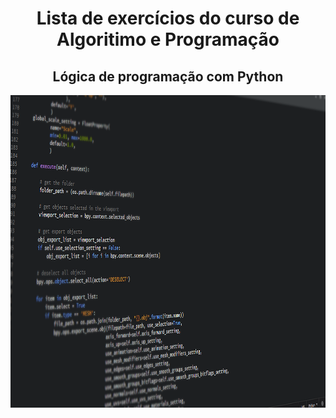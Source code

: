 <h1 align="center">Lista de exercícios do curso de Algoritimo e Programação</h1>
<div align="center">
<h2>Lógica de programação com Python</h2>
<img src ="code-g5e3208020_1280.png" width="1000" height = "500" >
</div>
